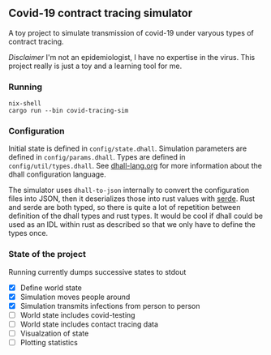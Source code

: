 ## Covid-19 contract tracing simulator

A toy project to simulate transmission of covid-19 under varyous types of
contract tracing.

*Disclaimer* I'm not an epidemiologist, I have no expertise in the virus. This
project really is just a toy and a learning tool for me.


### Running

``` shell
nix-shell
cargo run --bin covid-tracing-sim
```

### Configuration

Initial state is defined in `config/state.dhall`. Simulation parameters are
defined in `config/params.dhall`. Types are defined in
`config/util/types.dhall`. See [dhall-lang.org](https://dhall-lang.org) for more
information about the dhall configuration language.

The simulator uses `dhall-to-json` internally to convert the configuration files
into JSON, then it deserializes those into rust values with
[serde](https://serde.rs). Rust and serde are both typed, so there is quite a
lot of repetition between definition of the dhall types and rust types. It would
be cool if dhall could be used as an IDL within rust as described so that we
only have to define the types once.

### State of the project

Running currently dumps successive states to stdout

 - [x] Define world state
 - [x] Simulation moves people around
 - [x] Simulation transmits infections from person to person
 - [ ] World state includes covid-testing
 - [ ] World state includes contact tracing data
 - [ ] Visualzation of state
 - [ ] Plotting statistics
